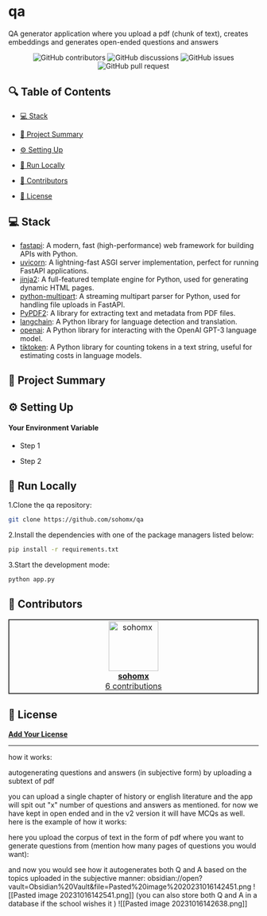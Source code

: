 # qa
QA generator application where you upload a pdf (chunk of text), creates embeddings and generates open-ended questions and answers

<p align="center">
<!-- <a href=https://github.com/sohomx/qa target="_blank">
<img src='/placeholder.jpg' width="100%" alt="Banner" /> -->
</a>
</p>



<p align="center">
<img src="https://img.shields.io/github/contributors/sohomx/qa" alt="GitHub contributors" />
<img src="https://img.shields.io/github/discussions/sohomx/qa" alt="GitHub discussions" />
<img src="https://img.shields.io/github/issues/sohomx/qa" alt="GitHub issues" />
<img src="https://img.shields.io/github/issues-pr/sohomx/qa" alt="GitHub pull request" />
</p>

<p></p>
<p></p>

## 🔍 Table of Contents

* [💻 Stack](#stack)

* [📝 Project Summary](#project-summary)

* [⚙️ Setting Up](#setting-up)

* [🚀 Run Locally](#run-locally)

* [🙌 Contributors](#contributors)

* [📄 License](#license)

## 💻 Stack

- [fastapi](https://fastapi.tiangolo.com/): A modern, fast (high-performance) web framework for building APIs with Python.
- [uvicorn](https://www.uvicorn.org/): A lightning-fast ASGI server implementation, perfect for running FastAPI applications.
- [jinja2](https://palletsprojects.com/p/jinja/): A full-featured template engine for Python, used for generating dynamic HTML pages.
- [python-multipart](https://github.com/andrew-d/python-multipart): A streaming multipart parser for Python, used for handling file uploads in FastAPI.
- [PyPDF2](https://github.com/mstamy2/PyPDF2): A library for extracting text and metadata from PDF files.
- [langchain](https://github.com/langchain/langchain): A Python library for language detection and translation.
- [openai](https://github.com/openai/openai-python): A Python library for interacting with the OpenAI GPT-3 language model.
- [tiktoken](https://github.com/thoppe/tiktoken): A Python library for counting tokens in a text string, useful for estimating costs in language models.

## 📝 Project Summary

## ⚙️ Setting Up

#### Your Environment Variable

- Step 1

- Step 2

## 🚀 Run Locally
1.Clone the qa repository:
```sh
git clone https://github.com/sohomx/qa
```
2.Install the dependencies with one of the package managers listed below:
```bash
pip install -r requirements.txt
```
3.Start the development mode:
```bash
python app.py
```

## 🙌 Contributors

<table style="border:1px solid #404040;text-align:center;width:100%">
<tr><td style="width:14.29%;border:1px solid #404040;">
        <a href="https://github.com/sohomx" spellcheck="false">
          <img src="https://avatars.githubusercontent.com/u/84140043?v=4?s=100" width="100px;" alt="sohomx"/>
          <br />
          <b>sohomx</b>
        </a>
        <br />
        <a href="https://github.com/sohomx/qa/commits?author=sohomx" title="Contributions" spellcheck="false">
          6 contributions
        </a>
      </td></table>

## 📄 License

[**Add Your License**](https://choosealicense.com)

--------------------------
how it works:

autogenerating questions and answers (in subjective form) by uploading a subtext of pdf

you can upload a single chapter of history or english literature and the app will spit out "x" number of questions and answers as mentioned. for now we have kept in open ended and in the 
v2 version it will have MCQs as well. here is the example of how it works:

here you upload the corpus of text in the form of pdf where you want to generate questions from (mention how many pages of questions you would want):

and now you would see how it autogenerates both Q and A based on the topics uploaded in the subjective manner:
obsidian://open?vault=Obsidian%20Vault&file=Pasted%20image%2020231016142451.png
![[Pasted image 20231016142541.png]]
(you can also store both Q and A in a database if the school wishes it )
![[Pasted image 20231016142638.png]]


